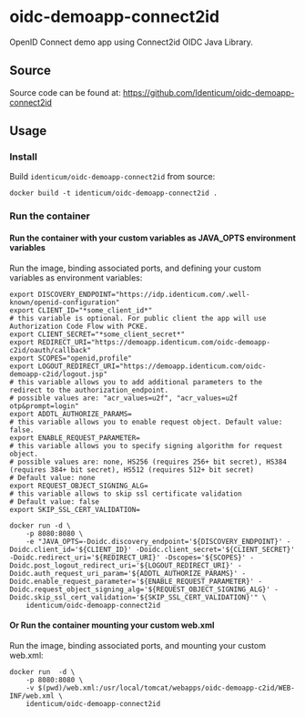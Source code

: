 # oidc-demoapp-connect2id
OpenID Connect demo app using Connect2id OIDC Java Library.

## Source
Source code can be found at: https://github.com/Identicum/oidc-demoapp-connect2id

## Usage

### Install

Build `identicum/oidc-demoapp-connect2id` from source:

    docker build -t identicum/oidc-demoapp-connect2id .

### Run the container

#### Run the container with your custom variables as JAVA_OPTS environment variables

Run the image, binding associated ports, and defining your custom variables as environment variables:

    export DISCOVERY_ENDPOINT="https://idp.identicum.com/.well-known/openid-configuration"
    export CLIENT_ID="*some_client_id*"
    # this variable is optional. For public client the app will use Authorization Code Flow with PCKE.
    export CLIENT_SECRET="*some_client_secret*"
    export REDIRECT_URI="https://demoapp.identicum.com/oidc-demoapp-c2id/oauth/callback"
    export SCOPES="openid,profile"
    export LOGOUT_REDIRECT_URI="https://demoapp.identicum.com/oidc-demoapp-c2id/logout.jsp"
    # this variable allows you to add additional parameters to the redirect to the authorization_endpoint.
    # possible values are: "acr_values=u2f", "acr_values=u2f otp&prompt=login"
    export ADDTL_AUTHORIZE_PARAMS=
    # this variable allows you to enable request object. Default value: false.
    export ENABLE_REQUEST_PARAMETER=
    # this variable allows you to specify signing algorithm for request object.
    # possible values are: none, HS256 (requires 256+ bit secret), HS384 (requires 384+ bit secret), HS512 (requires 512+ bit secret)
    # Default value: none
    export REQUEST_OBJECT_SIGNING_ALG=
    # this variable allows to skip ssl certificate validation
    # Default value: false
    export SKIP_SSL_CERT_VALIDATION=

    docker run -d \
        -p 8080:8080 \
        -e "JAVA_OPTS=-Doidc.discovery_endpoint='${DISCOVERY_ENDPOINT}' -Doidc.client_id='${CLIENT_ID}' -Doidc.client_secret='${CLIENT_SECRET}' -Doidc.redirect_uri='${REDIRECT_URI}' -Dscopes='${SCOPES}' -Doidc.post_logout_redirect_uri='${LOGOUT_REDIRECT_URI}' -Doidc.auth_request_uri_param='${ADDTL_AUTHORIZE_PARAMS}' -Doidc.enable_request_parameter='${ENABLE_REQUEST_PARAMETER}' -Doidc.request_object_signing_alg='${REQUEST_OBJECT_SIGNING_ALG}' -Doidc.skip_ssl_cert_validation='${SKIP_SSL_CERT_VALIDATION}'" \
        identicum/oidc-demoapp-connect2id

#### Or Run the container mounting your custom web.xml

Run the image, binding associated ports, and mounting your custom web.xml:

    docker run  -d \
        -p 8080:8080 \
        -v $(pwd)/web.xml:/usr/local/tomcat/webapps/oidc-demoapp-c2id/WEB-INF/web.xml \
	    identicum/oidc-demoapp-connect2id
